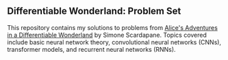 ## Differentiable Wonderland: Problem Set

This repository contains my solutions to problems from [Alice's Adventures in a Differentiable Wonderland](https://www.sscardapane.it/alice-book/) by Simone Scardapane. Topics covered include basic neural network theory, convolutional neural networks (CNNs), transformer models, and recurrent neural networks (RNNs). 
